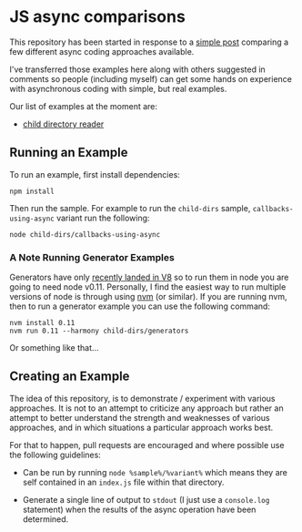 # JS async comparisons

This repository has been started in response to a [simple post](https://github.com/DamonOehlman/damonoehlman.github.io/blob/master/posts/2013/2013-07-23-callbacks-vs-promises-vs-streams.md) comparing a few different async coding approaches available.

I've transferred those examples here along with others suggested in comments so people (including myself) can get some hands on experience with asynchronous coding with simple, but real examples.

Our list of examples at the moment are:

- [child directory reader](/child-dirs)

## Running an Example

To run an example, first install dependencies:

```
npm install
```

Then run the sample.  For example to run the `child-dirs` sample, `callbacks-using-async` variant run the following:

```
node child-dirs/callbacks-using-async
```

### A Note Running Generator Examples

Generators have only [recently landed in V8](http://wingolog.org/archives/2013/05/08/generators-in-v8) so to run them in node you are going to need node v0.11.  Personally, I find the easiest way to run multiple versions of node is through using [nvm](https://github.com/creationix/nvm) (or similar).  If you are running nvm, then to run a generator example you can use the following command:

```
nvm install 0.11
nvm run 0.11 --harmony child-dirs/generators
```

Or something like that...

## Creating an Example

The idea of this repository, is to demonstrate / experiment with various approaches.  It is not to an attempt to criticize any approach but rather an attempt to better understand the strength and weaknesses of various approaches, and in which situations a particular approach works best.

For that to happen, pull requests are encouraged and where possible use the following guidelines:

- Can be run by running `node %sample%/%variant%` which means they are self contained in an `index.js` file within that directory.

- Generate a single line of output to `stdout` (I just use a `console.log` statement) when the results of the async operation have been determined.